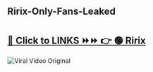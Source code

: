
 ## Ririx-Only-Fans-Leaked

# <h2><a href="https://clipsfans.com/Ririx&ref=git">🔗 Click to LINKS ⏩⏩ 👉 🟢 Ririx </a></h2>

<a href="https://clipsfans.com/Ririx&ref=git" rel="nofollow" data-target="animated-image.originalLink"><img src="https://i.ibb.co.com/xMMVF88/686577567.gif" alt="Viral Video Original" style="max-width: 100%; display: inline-block;" data-target="animated-image.originalImage"></a>
